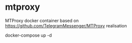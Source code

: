 # mtproxy
MTProxy docker container based on https://github.com/TelegramMessenger/MTProxy realisation

docker-compose up -d
